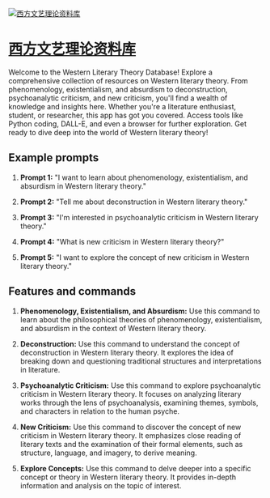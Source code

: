 [![西方文艺理论资料库](https://files.oaiusercontent.com/file-9g1lkFFn13GPrMLDBdzXaJbm?se=2123-10-17T00%3A42%3A49Z&sp=r&sv=2021-08-06&sr=b&rscc=max-age%3D31536000%2C%20immutable&rscd=attachment%3B%20filename%3D671a9356-1ba9-4545-abc7-26a0955cddbc.png&sig=SqqvWb15eprJFMcrColpegvV1nSY92fgaey0TgFDizM%3D)](https://chat.openai.com/g/g-VZa8vS48g-xi-fang-wen-yi-li-lun-zi-liao-ku)

# [西方文艺理论资料库](https://chat.openai.com/g/g-VZa8vS48g-xi-fang-wen-yi-li-lun-zi-liao-ku)

Welcome to the Western Literary Theory Database! Explore a comprehensive collection of resources on Western literary theory. From phenomenology, existentialism, and absurdism to deconstruction, psychoanalytic criticism, and new criticism, you'll find a wealth of knowledge and insights here. Whether you're a literature enthusiast, student, or researcher, this app has got you covered. Access tools like Python coding, DALL-E, and even a browser for further exploration. Get ready to dive deep into the world of Western literary theory!

## Example prompts

1. **Prompt 1:** "I want to learn about phenomenology, existentialism, and absurdism in Western literary theory."

2. **Prompt 2:** "Tell me about deconstruction in Western literary theory."

3. **Prompt 3:** "I'm interested in psychoanalytic criticism in Western literary theory."

4. **Prompt 4:** "What is new criticism in Western literary theory?"

5. **Prompt 5:** "I want to explore the concept of new criticism in Western literary theory."

## Features and commands

1. **Phenomenology, Existentialism, and Absurdism:** Use this command to learn about the philosophical theories of phenomenology, existentialism, and absurdism in the context of Western literary theory.

2. **Deconstruction:** Use this command to understand the concept of deconstruction in Western literary theory. It explores the idea of breaking down and questioning traditional structures and interpretations in literature.

3. **Psychoanalytic Criticism:** Use this command to explore psychoanalytic criticism in Western literary theory. It focuses on analyzing literary works through the lens of psychoanalysis, examining themes, symbols, and characters in relation to the human psyche.

4. **New Criticism:** Use this command to discover the concept of new criticism in Western literary theory. It emphasizes close reading of literary texts and the examination of their formal elements, such as structure, language, and imagery, to derive meaning.

5. **Explore Concepts:** Use this command to delve deeper into a specific concept or theory in Western literary theory. It provides in-depth information and analysis on the topic of interest.